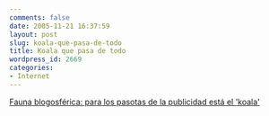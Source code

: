 ```yaml
---
comments: false
date: 2005-11-21 16:37:59
layout: post
slug: koala-que-pasa-de-todo
title: Koala que pasa de todo
wordpress_id: 2669
categories:
- Internet
---
```


[Fauna blogosférica: para los pasotas de la publicidad está el 'koala'](http://dide.bitacoras.com/archivos/2005/11/21/koala-pos-me-da-igual-la-publicidad-en-los-blogs)
